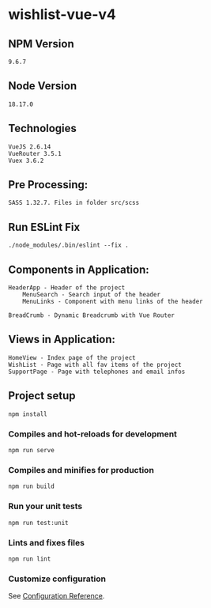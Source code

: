 # wishlist-vue-v4

## NPM Version 
```
9.6.7
```

## Node Version
```
18.17.0
```

## Technologies
```
VueJS 2.6.14
VueRouter 3.5.1
Vuex 3.6.2

```

## Pre Processing: 
```
SASS 1.32.7. Files in folder src/scss
```

## Run ESLint Fix
```
./node_modules/.bin/eslint --fix .
```

## Components in Application: 
```
HeaderApp - Header of the project
    MenuSearch - Search input of the header
    MenuLinks - Component with menu links of the header

BreadCrumb - Dynamic Breadcrumb with Vue Router

```

## Views in Application: 
```
HomeView - Index page of the project
WishList - Page with all fav items of the project
SupportPage - Page with telephones and email infos
```

## Project setup
```
npm install
```

### Compiles and hot-reloads for development
```
npm run serve
```

### Compiles and minifies for production
```
npm run build
```

### Run your unit tests
```
npm run test:unit
```

### Lints and fixes files
```
npm run lint
```

### Customize configuration
See [Configuration Reference](https://cli.vuejs.org/config/).
